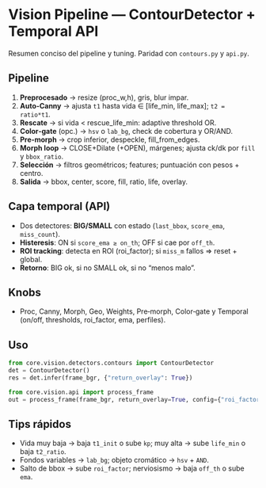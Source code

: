 # Vision Pipeline — ContourDetector + Temporal API

Resumen conciso del pipeline y tuning. Paridad con `contours.py` y `api.py`.

## Pipeline
1) **Preprocesado** → resize (proc_w,h), gris, blur impar.  
2) **Auto‑Canny** → ajusta `t1` hasta vida ∈ [life_min, life_max]; `t2 = ratio*t1`.  
3) **Rescate** → si vida &lt; rescue_life_min: adaptive threshold OR.  
4) **Color‑gate** (opc.) → `hsv` o `lab_bg`, check de cobertura y OR/AND.  
5) **Pre‑morph** → crop inferior, despeckle, fill_from_edges.  
6) **Morph loop** → CLOSE+Dilate (+OPEN), márgenes; ajusta ck/dk por `fill` y `bbox_ratio`.  
7) **Selección** → filtros geométricos; features; puntuación con pesos + centro.  
8) **Salida** → bbox, center, score, fill, ratio, life, overlay.

## Capa temporal (API)
- Dos detectores: **BIG/SMALL** con estado (`last_bbox`, `score_ema`, `miss_count`).  
- **Histeresis**: ON si `score_ema ≥ on_th`; OFF si cae por `off_th`.  
- **ROI tracking**: detecta en ROI (roi_factor); si `miss_m` fallos ⇒ reset + global.  
- **Retorno**: BIG ok, si no SMALL ok, si no “menos malo”.

## Knobs
- Proc, Canny, Morph, Geo, Weights, Pre‑morph, Color‑gate y Temporal (on/off, thresholds, roi_factor, ema, perfiles).

## Uso
```python
from core.vision.detectors.contours import ContourDetector
det = ContourDetector()
res = det.infer(frame_bgr, {"return_overlay": True})

from core.vision.api import process_frame
out = process_frame(frame_bgr, return_overlay=True, config={"roi_factor":1.8, "ema":0.7})
```

## Tips rápidos
- Vida muy baja → baja `t1_init` o sube `kp`; muy alta → sube `life_min` o baja `t2_ratio`.  
- Fondos variables → `lab_bg`; objeto cromático → `hsv` + `AND`.  
- Salto de bbox → sube `roi_factor`; nerviosismo → baja `off_th` o sube `ema`.  
